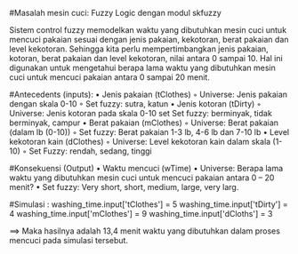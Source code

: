 #Masalah mesin cuci: Fuzzy Logic dengan modul skfuzzy

Sistem control fuzzy memodelkan waktu yang dibutuhkan mesin cuci untuk mencuci pakaian sesuai dengan jenis pakaian, kekotoran, berat pakaian dan level kekotoran. Sehingga kita perlu mempertimbangkan jenis pakaian, kotoran, berat pakaian dan level kekotoran, nilai antara 0 sampai 10. Hal ini digunakan untuk mengetahui berapa lama waktu yang dibutuhkan mesin cuci untuk mencuci pakaian antara 0 sampai 20 menit.

#Antecedents (inputs):
•	Jenis pakaian (tClothes) ◦ Universe: Jenis pakaian dengan skala 0-10 ◦ Set fuzzy: sutra, katun
•	Jenis kotoran (tDirty) ◦ Universe: Jenis kotoran pada skala 0-10 set Set fuzzy: berminyak, tidak berminyak, campur
•	Berat pakaian (mClothes) ◦ Universe: Berat pakaian (dalam lb (0-10)) ◦ Set fuzzy: Berat pakaian 1-3 lb, 4-6 lb dan 7-10 lb
•	Level kekotoran kain (dClothes) ◦ Universe: Level kekotoran kain dalam skala (1-10) ◦ Set Fuzzy: rendah, sedang, tinggi

#Konsekuensi (Output)
•	Waktu mencuci (wTime) • Universe: Berapa lama waktu yang dibutuhkan mesin cuci untuk mencuci pakaian antara 0 – 20 menit? • Set fuzzy: Very short, short, medium, large, very larg.

#Simulasi :
washing_time.input['tClothes'] = 5
washing_time.input['tDirty'] = 4
washing_time.input['mClothes'] = 9
washing_time.input['dCloths'] = 3

==> Maka hasilnya adalah 13,4 menit waktu yang dibutuhkan dalam proses mencuci pada simulasi tersebut.
